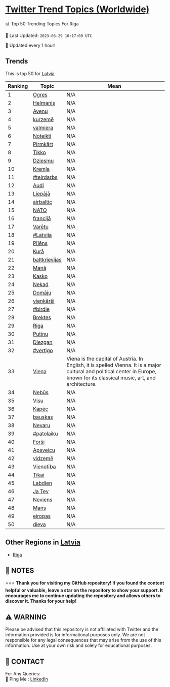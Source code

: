 [Twitter Trend Topics (Worldwide)](https://github.com/ErcinDedeoglu/Twitter-Trend-Topics)
==========


📊 Top 50 Trending Topics For Riga

📆 Last Updated: `2023-03-29 10:17:09 UTC`

🔧 Updated every 1 hour!


## Trends

This is top 50 for [Latvia](</Latvia>)

| Ranking | Topic | Mean |
| ------- | ------------ | ------------ |
| 1 | [Ogres](http://twitter.com/search?q=Ogres) | N/A |
| 2 | [Helmanis](http://twitter.com/search?q=Helmanis) | N/A |
| 3 | [Avenu](http://twitter.com/search?q=Avenu) | N/A |
| 4 | [kurzemē](http://twitter.com/search?q=kurzem%c4%93) | N/A |
| 5 | [valmiera](http://twitter.com/search?q=valmiera) | N/A |
| 6 | [Noteikti](http://twitter.com/search?q=Noteikti) | N/A |
| 7 | [Pirmkārt](http://twitter.com/search?q=Pirmk%c4%81rt) | N/A |
| 8 | [Tikko](http://twitter.com/search?q=Tikko) | N/A |
| 9 | [Dziesmu](http://twitter.com/search?q=Dziesmu) | N/A |
| 10 | [Kremļa](http://twitter.com/search?q=Krem%c4%bca) | N/A |
| 11 | [#teirdarbs](http://twitter.com/search?q=%23teirdarbs) | N/A |
| 12 | [Audi](http://twitter.com/search?q=Audi) | N/A |
| 13 | [Liepājā](http://twitter.com/search?q=Liep%c4%81j%c4%81) | N/A |
| 14 | [airbaltic](http://twitter.com/search?q=airbaltic) | N/A |
| 15 | [NATO](http://twitter.com/search?q=NATO) | N/A |
| 16 | [francijā](http://twitter.com/search?q=francij%c4%81) | N/A |
| 17 | [Varētu](http://twitter.com/search?q=Var%c4%93tu) | N/A |
| 18 | [#Latvija](http://twitter.com/search?q=%23Latvija) | N/A |
| 19 | [Pīlēns](http://twitter.com/search?q=P%c4%abl%c4%93ns) | N/A |
| 20 | [Kurā](http://twitter.com/search?q=Kur%c4%81) | N/A |
| 21 | [baltkrievijas](http://twitter.com/search?q=baltkrievijas) | N/A |
| 22 | [Manā](http://twitter.com/search?q=Man%c4%81) | N/A |
| 23 | [Kasko](http://twitter.com/search?q=Kasko) | N/A |
| 24 | [Nekad](http://twitter.com/search?q=Nekad) | N/A |
| 25 | [Domāju](http://twitter.com/search?q=Dom%c4%81ju) | N/A |
| 26 | [vienkārši](http://twitter.com/search?q=vienk%c4%81r%c5%a1i) | N/A |
| 27 | [#birdle](http://twitter.com/search?q=%23birdle) | N/A |
| 28 | [Brektes](http://twitter.com/search?q=Brektes) | N/A |
| 29 | [Riga](http://twitter.com/search?q=Riga) | N/A |
| 30 | [Putinu](http://twitter.com/search?q=Putinu) | N/A |
| 31 | [Diezgan](http://twitter.com/search?q=Diezgan) | N/A |
| 32 | [#vertigo](http://twitter.com/search?q=%23vertigo) | N/A |
| 33 | [Viena](http://twitter.com/search?q=Viena) | Viena is the capital of Austria. In English, it is spelled Vienna. It is a major cultural and political center in Europe, known for its classical music, art, and architecture. |
| 34 | [Nebūs](http://twitter.com/search?q=Neb%c5%abs) | N/A |
| 35 | [Visu](http://twitter.com/search?q=Visu) | N/A |
| 36 | [Kāpēc](http://twitter.com/search?q=K%c4%81p%c4%93c) | N/A |
| 37 | [bauskas](http://twitter.com/search?q=bauskas) | N/A |
| 38 | [Nevaru](http://twitter.com/search?q=Nevaru) | N/A |
| 39 | [#patolaiku](http://twitter.com/search?q=%23patolaiku) | N/A |
| 40 | [Forši](http://twitter.com/search?q=For%c5%a1i) | N/A |
| 41 | [Apsveicu](http://twitter.com/search?q=Apsveicu) | N/A |
| 42 | [vidzemē](http://twitter.com/search?q=vidzem%c4%93) | N/A |
| 43 | [Vienotība](http://twitter.com/search?q=Vienot%c4%abba) | N/A |
| 44 | [Tikai](http://twitter.com/search?q=Tikai) | N/A |
| 45 | [Labdien](http://twitter.com/search?q=Labdien) | N/A |
| 46 | [Ja Tev](http://twitter.com/search?q=Ja+Tev) | N/A |
| 47 | [Neviens](http://twitter.com/search?q=Neviens) | N/A |
| 48 | [Mans](http://twitter.com/search?q=Mans) | N/A |
| 49 | [eiropas](http://twitter.com/search?q=eiropas) | N/A |
| 50 | [dieva](http://twitter.com/search?q=dieva) | N/A |



## Other Regions in [Latvia](</Latvia>)

* [Riga](</Latvia/Riga.md>)



## 📝 NOTES

⭐⭐⭐ **Thank you for visiting my GitHub repository! If you found the content helpful or valuable, leave a star on the repository to show your support. It encourages me to continue updating the repository and allows others to discover it. Thanks for your help!**


## ⚠️ WARNING

Please be advised that this repository is not affiliated with Twitter and the information provided is for informational purposes only. We are not responsible for any legal consequences that may arise from the use of this information. Use at your own risk and solely for educational purposes.


## 📨 CONTACT

 For Any Queries:  
            🏓 Ping Me : [LinkedIn](https://www.linkedin.com/in/ercindedeoglu/)
